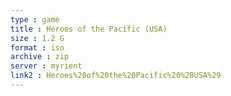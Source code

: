 ```yaml
---
type : game
title : Heroes of the Pacific (USA)
size : 1.2 G
format : iso
archive : zip
server : myrient
link2 : Heroes%20of%20the%20Pacific%20%28USA%29
---
```

